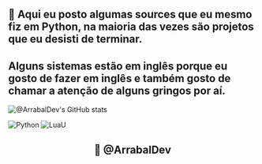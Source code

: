 ## 👋 Aqui eu posto algumas sources que eu mesmo fiz em Python, na maioria das vezes são projetos que eu desisti de terminar.
## Alguns sistemas estão em inglês porque eu gosto de fazer em inglês e também gosto de chamar a atenção de alguns gringos por aí.

![@ArrabalDev's GitHub stats](https://github-readme-stats.vercel.app/api?username=ArrabalDev&show_icons=true&theme=transparent) 

![Python](https://img.shields.io/badge/Python-3776AB?style=for-the-badge&logo=python&logoColor=white) ![LuaU](https://img.shields.io/badge/Lua-2C2D72?style=for-the-badge&logo=lua&logoColor=white)


<div align="center">
    <h2>🚀  @ArrabalDev</h2>
</div>
